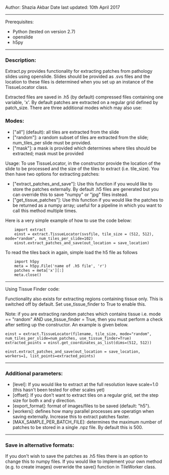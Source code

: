Author: Shazia Akbar
Date last updated: 10th April 2017

--------------------------------------------------------------------------- 
Prerequisites:
* Python (tested on version 2.7) 
* openslide
* h5py

--------------------------------------------------------------------------- 
### Description: 

Extract.py provides functionality for extracting patches from pathology slides
using openslide. Slides should be provided as .svs files and the location to
these files is determined when you set up an instance of the TissueLocator
class. 

Extracted files are saved in .h5 (by default) compressed files containing one 
variable, 'x'. By default patches are extracted on a regular grid defined by 
patch_size. There are three additional modes which may also use:

### Modes:
* ["all"] (default): all tiles are extracted from the slide
* ["random"]: a random subset of tiles are extracted from the slide; num_tiles_per slide must be provided.
* ["mask"]: a mask is provided which determines where tiles should be extracted; mask must be provided


Usage: To use TissueLocator, in the constructor provide the location of the slide to be processed and the size
of the tiles to extract (i.e. tile_size). You then have two options for extracting patches:
* ["extract_patches_and_save"]: Use this function if you would like to store the patches externally. By default .h5 files are generated but you can override this to save "numpy" or "jpg" files instead.
* ["get_tissue_patches"]: Use this function if you would like the patches to be returned as a numpy array; useful for a pipeline in which you want to call this method multiple times.

Here is a very simple example of how to use the code below:
```
    import extract 
    einst = extract.TissueLocator(svsfile, tile_size = (512, 512), mode="random", num_tiles_per_slide=102)
	einst.extract_patches_and_save(out_location = save_location)
```
    
To read the tiles back in again, simple load the h5 file as follows
```
	import h5py
	meta = h5py.File('name of .h5 file', 'r')
	patches = meta['x'][:]
	meta.close()
```

---------------------------------------------------------------------------
Using Tissue Finder code:

Functionality also exists for extracting regions containing tissue only. This is switched off by default. Set use_tissue_finder to True to enable this.

Note: if you are extracting random patches which contains tissue i.e. mode == "random" AND use_tissue_finder = True, then you must perform a check after setting up the constructor. An example is given below.

```
einst = extract.TissueLocator(filename, tile_size, mode="random", num_tiles_per_slide=num_patches, use_tissue_finder=True)
extracted_points = einst.get_coordinates_as_list(dims=(512, 512))

einst.extract_patches_and_save(out_location = save_location, workers=1, list_points=extracted_points)
```

--------------------------------------------------------------------------- 
### Additional parameters:

* [level]: If you would like to extract at the full resolution leave scale=1.0 (this hasn't been tested for other scales yet) 
* [offset]: If you don't want to extract tiles on a regular grid, set the step size for both x and y direction.
* [export_format]: format of images/files to be saved (default: "h5").
* [workers]: defines how many parallel processes are operatign when saving externally. Increase this to extract patches faster.
* [MAX_SAMPLE_PER_BATCH_FILE]: determines the maximum number of patches to be stored in a single .npz file. By default this is 500.

--------------------------------------------------------------------------- 
### Save in alternative formats: 
 If you don't wish to save the patches as .h5 files there is an option to  change this to numpy files. If you would like to implement your own method (e.g. to create images) overwride the save() function in TileWorker class.
